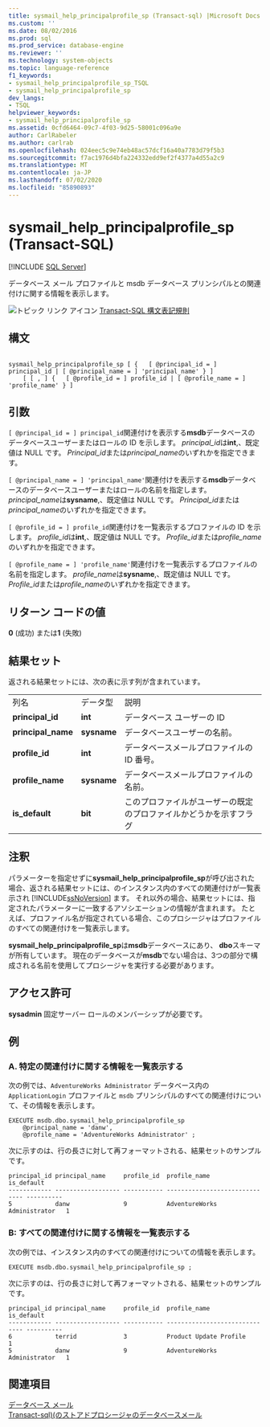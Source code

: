 ```yaml
---
title: sysmail_help_principalprofile_sp (Transact-sql) |Microsoft Docs
ms.custom: ''
ms.date: 08/02/2016
ms.prod: sql
ms.prod_service: database-engine
ms.reviewer: ''
ms.technology: system-objects
ms.topic: language-reference
f1_keywords:
- sysmail_help_principalprofile_sp_TSQL
- sysmail_help_principalprofile_sp
dev_langs:
- TSQL
helpviewer_keywords:
- sysmail_help_principalprofile_sp
ms.assetid: 0cfd6464-09c7-4f03-9d25-58001c096a9e
author: CarlRabeler
ms.author: carlrab
ms.openlocfilehash: 024eec5c9e74eb48ac57dcf16a40a7783d79f5b3
ms.sourcegitcommit: f7ac1976d4bfa224332edd9ef2f4377a4d55a2c9
ms.translationtype: MT
ms.contentlocale: ja-JP
ms.lasthandoff: 07/02/2020
ms.locfileid: "85890893"
---
```

# <a name="sysmail_help_principalprofile_sp-transact-sql"></a>sysmail_help_principalprofile_sp (Transact-SQL)
[!INCLUDE [SQL Server](../../includes/applies-to-version/sqlserver.md)]

  データベース メール プロファイルと msdb データベース プリンシパルとの関連付けに関する情報を表示します。  
  
 
 ![トピック リンク アイコン](../../database-engine/configure-windows/media/topic-link.gif "トピック リンク アイコン") [Transact-SQL 構文表記規則](../../t-sql/language-elements/transact-sql-syntax-conventions-transact-sql.md)  
  
## <a name="syntax"></a>構文  
  
```  
  
sysmail_help_principalprofile_sp [ {   [ @principal_id = ] principal_id | [ @principal_name = ] 'principal_name' } ]  
    [ [ , ] {   [ @profile_id = ] profile_id | [ @profile_name = ] 'profile_name' } ]  
```  
  
## <a name="arguments"></a>引数  
`[ @principal_id = ] principal_id`関連付けを表示する**msdb**データベースのデータベースユーザーまたはロールの ID を示します。 *principal_id*は**int**,、既定値は NULL です。 *Principal_id*または*principal_name*のいずれかを指定できます。  
  
`[ @principal_name = ] 'principal_name'`関連付けを表示する**msdb**データベースのデータベースユーザーまたはロールの名前を指定します。 *principal_name*は**sysname**,、既定値は NULL です。 *Principal_id*または*principal_name*のいずれかを指定できます。  
  
`[ @profile_id = ] profile_id`関連付けを一覧表示するプロファイルの ID を示します。 *profile_id*は**int**,、既定値は NULL です。 *Profile_id*または*profile_name*のいずれかを指定できます。  
  
`[ @profile_name = ] 'profile_name'`関連付けを一覧表示するプロファイルの名前を指定します。 *profile_name*は**sysname**,、既定値は NULL です。 *Profile_id*または*profile_name*のいずれかを指定できます。  
  
## <a name="return-code-values"></a>リターン コードの値  
 **0** (成功) または**1** (失敗)  
  
## <a name="result-sets"></a>結果セット  
 返される結果セットには、次の表に示す列が含まれています。  
  
||||  
|-|-|-|  
|列名|データ型|説明|  
|**principal_id**|**int**|データベース ユーザーの ID|  
|**principal_name**|**sysname**|データベースユーザーの名前。|  
|**profile_id**|**int**|データベースメールプロファイルの ID 番号。|  
|**profile_name**|**sysname**|データベースメールプロファイルの名前。|  
|**is_default**|**bit**|このプロファイルがユーザーの既定のプロファイルかどうかを示すフラグ|  
  
## <a name="remarks"></a>注釈  
 パラメーターを指定せずに**sysmail_help_principalprofile_sp**が呼び出された場合、返される結果セットには、のインスタンス内のすべての関連付けが一覧表示され [!INCLUDE[ssNoVersion](../../includes/ssnoversion-md.md)] ます。 それ以外の場合、結果セットには、指定されたパラメーターに一致するアソシエーションの情報が含まれます。 たとえば、プロファイル名が指定されている場合、このプロシージャはプロファイルのすべての関連付けを一覧表示します。  
  
 **sysmail_help_principalprofile_sp**は**msdb**データベースにあり、 **dbo**スキーマが所有しています。 現在のデータベースが**msdb**でない場合は、3つの部分で構成される名前を使用してプロシージャを実行する必要があります。  
  
## <a name="permissions"></a>アクセス許可  
 **sysadmin** 固定サーバー ロールのメンバーシップが必要です。  
  
## <a name="examples"></a>例  
  
### <a name="a-listing-information-for-a-specific-association"></a>A. 特定の関連付けに関する情報を一覧表示する  
 次の例では、`AdventureWorks Administrator` データベース内の `ApplicationLogin` プロファイルと `msdb` プリンシパルのすべての関連付けについて、その情報を表示します。  
  
```  
EXECUTE msdb.dbo.sysmail_help_principalprofile_sp  
    @principal_name = 'danw',  
    @profile_name = 'AdventureWorks Administrator' ;  
```  
  
 次に示すのは、行の長さに対して再フォーマットされる、結果セットのサンプルです。  
  
```  
principal_id principal_name     profile_id  profile_name                   is_default  
------------ ------------------ ----------- ------------------------------ ----------  
5            danw               9           AdventureWorks Administrator   1  
```  
  
### <a name="b-listing-information-for-all-associations"></a>B: すべての関連付けに関する情報を一覧表示する  
 次の例では、インスタンス内のすべての関連付けについての情報を表示します。  
  
```  
EXECUTE msdb.dbo.sysmail_help_principalprofile_sp ;  
```  
  
 次に示すのは、行の長さに対して再フォーマットされる、結果セットのサンプルです。  
  
```  
principal_id principal_name     profile_id  profile_name                   is_default  
------------ ------------------ ----------- ------------------------------ ----------  
6            terrid             3           Product Update Profile         1  
5            danw               9           AdventureWorks Administrator   1  
```  
  
## <a name="see-also"></a>関連項目  
 [データベース メール](../../relational-databases/database-mail/database-mail.md)   
 [Transact-sql&#41;&#40;のストアドプロシージャのデータベースメール](../../relational-databases/system-stored-procedures/database-mail-stored-procedures-transact-sql.md)  
  
  
